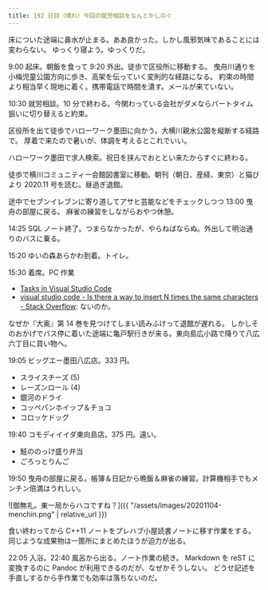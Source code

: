 ```yaml
---
title: 192 日目（晴れ）今回の就労相談をなんとかしのぐ
---
```


床についた途端に鼻水が止まる。ああ良かった。しかし風邪気味であることには変わらない。
ゆっくり寝よう。ゆっくりだ。

9:00 起床。朝飯を食って 9:20 外出。徒歩で区役所に移動する。
曳舟川通りを小梅児童公園方向に歩き、高架を伝っていく変則的な経路になる。
約束の時間より相当早く現地に着く。携帯電話で時間を潰す。メールが来ていない。

10:30 就労相談。10 分で終わる。今関わっている会社がダメならパートタイム狙いに切り替えると約束。

区役所を出て徒歩でハローワーク墨田に向かう。大横川親水公園を縦断する経路で。
厚着で来たので暑いが、体調を考えるとこれでいい。

ハローワーク墨田で求人検索。祝日を挟んでおととい来たからすぐに終わる。

徒歩で横川コミュニティー会館図書室に移動。朝刊（朝日、産経、東京）と猫びより 2020.11 号を読む。昼過ぎ退館。

途中でセブンイレブンに寄り道してアサヒ芸能などをチェックしつつ 13:00 曳舟の部屋に戻る。
麻雀の練習をしながらおやつ休憩。

14:25 SQL ノート終了。つまらなかったが、やらねばならぬ。外出して明治通りのバスに乗る。

15:20 ゆいの森あらかわ到着。トイレ。

15:30 着席。PC 作業

* [Tasks in Visual Studio Code](https://code.visualstudio.com/docs/editor/tasks)
* [visual studio code - Is there a way to insert N times the same characters - Stack Overflow](https://stackoverflow.com/questions/63149126/is-there-a-way-to-insert-n-times-the-same-characters): ないのか。

なぜか『大奥』第 14 巻を見つけてしまい読みふけって退館が遅れる。
しかしそのおかげでバス停に着いた途端に亀戸駅行きが来る。東向島広小路で降りて八広六丁目に買い物へ。

19:05 ビッグエー墨田八広店。333 円。

* スライスチーズ (5)
* レーズンロール (4)
* 銀河のドライ
* コッペパンホイップ＆チョコ
* コロッケドッグ

19:40 コモディイイダ東向島店。375 円。遠い。

* 鮭ののっけ盛り弁当
* ごろっとりんご

19:50 曳舟の部屋に戻る。帳簿＆日記から晩飯＆麻雀の練習。計算機相手でもメンチン倍満はうれしい。

![御無礼。東一局からハコですね？]({{ "/assets/images/20201104-menchin.png" | relative_url }})

食い終わってから C++11 ノートをプレハブ小屋読書ノートに移す作業をする。
同じような成果物は一箇所にまとめたほうが迫力が出る。

22:05 入浴。22:40 風呂から出る。ノート作業の続き。
Markdown を reST に変換するのに Pandoc が利用できるのだが、なぜかそうしない。
どうせ記述を手直しするから手作業でも効率は落ちないのだ。
